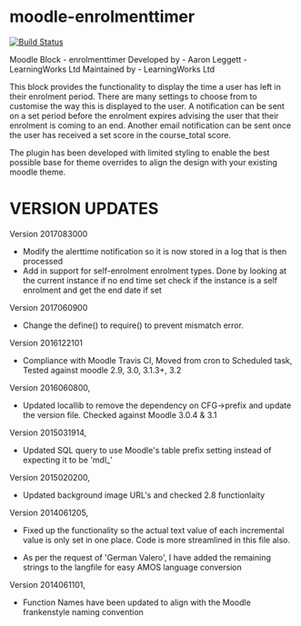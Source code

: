 moodle-enrolmenttimer
=====================
[![Build Status](https://travis-ci.org/learningworks/moodle-block_enrolmenttimer.svg?branch=master)](https://travis-ci.org/learningworks/moodle-block_enrolmenttimer)

Moodle Block - enrolmenttimer
Developed by - Aaron Leggett - LearningWorks Ltd
Maintained by - LearningWorks Ltd

This block provides the functionality to display the time a user has left in their enrolment period.
There are many settings to choose from to customise the way this is displayed to the user.
A notification can be sent on a set period before the enrolment expires advising the user that their enrolment is coming to an end.
Another email notification can be sent once the user has received a set score in the course_total score.

The plugin has been developed with limited styling to enable the best possible base for theme overrides to align the design with your existing moodle theme.


VERSION UPDATES
===============
Version 2017083000
- Modify the alerttime notification so it is now stored in a log that is then processed
- Add in support for self-enrolment enrolment types. Done by looking at the current instance if no end time set check if 
the instance is a self enrolment and get the end date if set

Version 2017060900
- Change the define() to require() to prevent mismatch error.

Version 2016122101
- Compliance with Moodle Travis CI, Moved from cron to Scheduled task, Tested against moodle 2.9, 3.0, 3.1.3+, 3.2

Version 2016060800,
- Updated locallib to remove the dependency on CFG->prefix and update the version file. Checked against Moodle 3.0.4 & 3.1

Version 2015031914,
- Updated SQL query to use Moodle's table prefix setting instead of expecting it to be 'mdl_'

Version 2015020200,
- Updated background image URL's and checked 2.8 functionlaity

Version 2014061205,
- Fixed up the functionality so the actual text value of each incremental
value is only set in one place. Code is more streamlined in this file
also.

- As per the request of 'German Valero', I have added the remaining
strings to the langfile for easy AMOS language conversion

Version 2014061101,
- Function Names have been updated to align with the Moodle frankenstyle naming convention